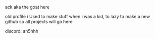 ack aka the goat here

old profile i Used to make stuff when i was a kid, to lazy to make a new github so all projects will go here

discord: an5hhh
<!---
PLAYZ4DAYZyt/PLAYZ4DAYZyt is a ✨ special ✨ repository because its `README.md` (this file) appears on your GitHub profile.
You can click the Preview link to take a look at your changes.
--->
